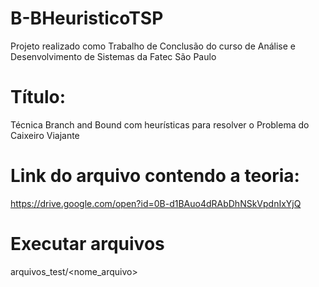 # B-BHeuristicoTSP
Projeto realizado como Trabalho de Conclusão do curso de Análise e Desenvolvimento de Sistemas da Fatec São Paulo

# Título: 
Técnica Branch and Bound com heurísticas para resolver o Problema do Caixeiro Viajante

# Link do arquivo contendo a teoria: 
https://drive.google.com/open?id=0B-d1BAuo4dRAbDhNSkVpdnIxYjQ


# Executar arquivos

arquivos_test/<nome_arquivo>


